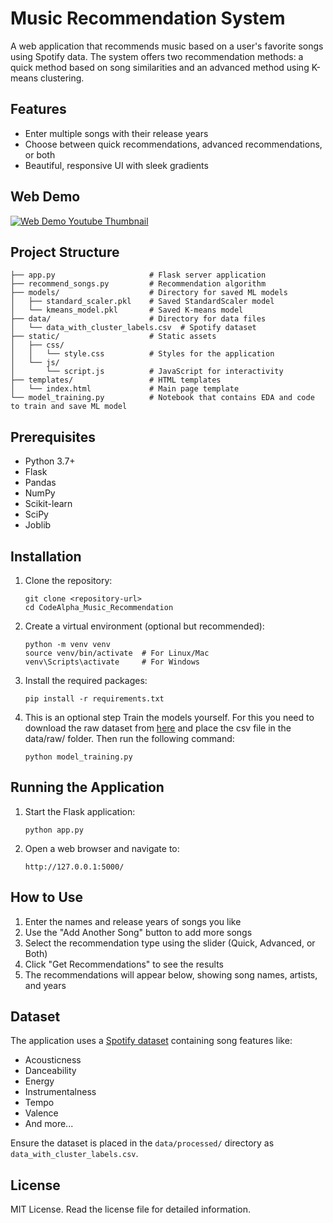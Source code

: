 # Music Recommendation System

A web application that recommends music based on a user's favorite songs using Spotify data. The system offers two recommendation methods: a quick method based on song similarities and an advanced method using K-means clustering.

## Features

- Enter multiple songs with their release years
- Choose between quick recommendations, advanced recommendations, or both
- Beautiful, responsive UI with sleek gradients

## Web Demo

[![Web Demo Youtube Thumbnail](https://img.youtube.com/vi/JEWI0CfUQIg/maxres3.jpg)](https://youtu.be/JEWI0CfUQIg)

## Project Structure

```
├── app.py                     # Flask server application
├── recommend_songs.py         # Recommendation algorithm
├── models/                    # Directory for saved ML models
│   ├── standard_scaler.pkl    # Saved StandardScaler model
│   └── kmeans_model.pkl       # Saved K-means model
├── data/                      # Directory for data files
│   └── data_with_cluster_labels.csv  # Spotify dataset
├── static/                    # Static assets
│   ├── css/
│   │   └── style.css          # Styles for the application
│   └── js/
│       └── script.js          # JavaScript for interactivity
├── templates/                 # HTML templates
│   └── index.html             # Main page template
└── model_training.py          # Notebook that contains EDA and code to train and save ML model
```

## Prerequisites

- Python 3.7+
- Flask
- Pandas
- NumPy
- Scikit-learn
- SciPy
- Joblib

## Installation

1. Clone the repository:
   ```
   git clone <repository-url>
   cd CodeAlpha_Music_Recommendation
   ```

2. Create a virtual environment (optional but recommended):
   ```
   python -m venv venv
   source venv/bin/activate  # For Linux/Mac
   venv\Scripts\activate     # For Windows
   ```

3. Install the required packages:
   ```
   pip install -r requirements.txt
   ```

4. This is an optional step
   Train the models yourself. For this you need to download the raw dataset from [here](https://www.kaggle.com/datasets/vatsalmavani/spotify-dataset?resource=download) and place the csv file in the data/raw/ folder. Then run the following command:
   ```
   python model_training.py
   ```

## Running the Application

1. Start the Flask application:
   ```
   python app.py
   ```

2. Open a web browser and navigate to:
   ```
   http://127.0.0.1:5000/
   ```

## How to Use

1. Enter the names and release years of songs you like
2. Use the "Add Another Song" button to add more songs
3. Select the recommendation type using the slider (Quick, Advanced, or Both)
4. Click "Get Recommendations" to see the results
5. The recommendations will appear below, showing song names, artists, and years

## Dataset

The application uses a [Spotify dataset](https://www.kaggle.com/datasets/vatsalmavani/spotify-dataset?resource=download) containing song features like:
- Acousticness
- Danceability
- Energy
- Instrumentalness
- Tempo
- Valence
- And more...

Ensure the dataset is placed in the `data/processed/` directory as `data_with_cluster_labels.csv`.

## License

MIT License. Read the license file for detailed information.
